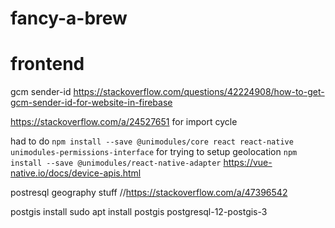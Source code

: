 # fancy-a-brew

# frontend
gcm sender-id https://stackoverflow.com/questions/42224908/how-to-get-gcm-sender-id-for-website-in-firebase

https://stackoverflow.com/a/24527651 for import cycle

 had to do `npm install --save @unimodules/core react react-native unimodules-permissions-interface` for trying to setup geolocation
 `npm install --save @unimodules/react-native-adapter`
 https://vue-native.io/docs/device-apis.html
 
 postresql geography stuff //https://stackoverflow.com/a/47396542
 
 postgis install sudo apt install postgis postgresql-12-postgis-3
